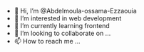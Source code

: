 - 👋 Hi, I’m @Abdelmoula-ossama-Ezzaouia
- 👀 I’m interested in web development
- 🌱 I’m currently learning frontend 
- 💞️ I’m looking to collaborate on ...
- 📫 How to reach me ...

<!---
Abdelmoula-ossama-Ezzaouia/Abdelmoula-ossama-Ezzaouia is a ✨ special ✨ repository because its `README.md` (this file) appears on your GitHub profile.
You can click the Preview link to take a look at your changes.
--->
